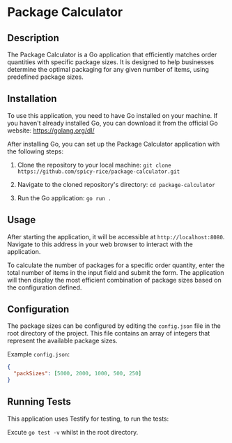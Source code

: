 # Package Calculator

## Description

The Package Calculator is a Go application that efficiently matches order quantities with specific package sizes. It is designed to help businesses determine the optimal packaging for any given number of items, using predefined package sizes.

## Installation

To use this application, you need to have Go installed on your machine. If you haven't already installed Go, you can download it from the official Go website: https://golang.org/dl/

After installing Go, you can set up the Package Calculator application with the following steps:

1. Clone the repository to your local machine:
   `git clone https://github.com/spicy-rice/package-calculator.git`

2. Navigate to the cloned repository's directory:
   `cd package-calculator`

3. Run the Go application:
   `go run .`

## Usage

After starting the application, it will be accessible at `http://localhost:8080`. Navigate to this address in your web browser to interact with the application.

To calculate the number of packages for a specific order quantity, enter the total number of items in the input field and submit the form. The application will then display the most efficient combination of package sizes based on the configuration defined.

## Configuration

The package sizes can be configured by editing the `config.json` file in the root directory of the project. This file contains an array of integers that represent the available package sizes.

Example `config.json`:

```json
{
  "packSizes": [5000, 2000, 1000, 500, 250]
}
```

## Running Tests

This application uses Testify for testing, to run the tests:

Excute `go test -v` whilst in the root directory.
